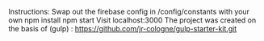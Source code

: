 Instructions:
Swap out the firebase config in /config/constants with your own
npm install
npm start
Visit localhost:3000
The project was created on the basis of (gulp) : https://github.com/jr-cologne/gulp-starter-kit.git
